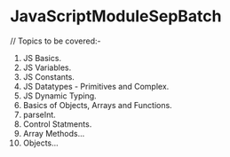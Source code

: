 # JavaScriptModuleSepBatch

// Topics to be covered:-

<!-- JavaScript Module - Session - 1 - Introduction to JavaScript -->

1. JS Basics.
2. JS Variables.
3. JS Constants.
4. JS Datatypes - Primitives and Complex.
5. JS Dynamic Typing.
6. Basics of Objects, Arrays and Functions.
7. parseInt.
8. Control Statments.
9. Array Methods...
10. Objects...
